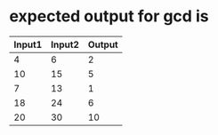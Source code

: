 # expected output for gcd is

|Input1 | Input2 |Output |
|-------|--------|-------|
|4      |6       | 2     |
|10     |15      | 5     |
|7      |13      | 1     |
|18     |24      | 6     |
|20     |30      | 10    |

